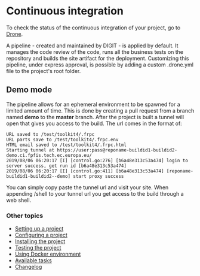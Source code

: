 # Continuous integration
To check the status of the continuous integration of your project, go to [Drone](https://drone.fpfis.eu/ec-europa).

A pipeline - created and maintained by DIGIT - is applied by default. It manages the code review of the code, runs all the business tests on the repository and builds the site artifact for the deployment. Customizing this pipeline, under express approval, is possible by adding a custom .drone.yml file to the project's root folder.

## Demo mode

The pipeline allows for an ephemeral environment to be spawned for a limited amount of time. This is done by creating a pull request from a branch named **demo** to the **master** branch. After the project is built a tunnel will open that gives you access to the build. The url comes in the format of:

```
URL saved to /test/toolkit4/.frpc
URL parts save to /test/toolkit4/.frpc.env
HTML email saved to /test/toolkit4/.frpc.html
Starting tunnel at https://user:pass@reponame-buildid1-buildid2-demo.ci.fpfis.tech.ec.europa.eu/
2019/08/06 06:20:17 [I] [control.go:276] [b6a48e313c53a474] login to server success, get run id [b6a48e313c53a474]
2019/08/06 06:20:17 [I] [control.go:411] [b6a48e313c53a474] [reponame-buildid1-buildid2--demo] start proxy success
```

You can simply copy paste the tunnel url and visit your site. When appending /shell to your tunnel url you get access to the build through a web shell.

### Other topics
- [Setting up a project](/docs/setting-up-project.md)
- [Configuring a project](/docs/configuring-project.md)
- [Installing the project](/docs/installing-project.md)
- [Testing the project](/docs/testing-project.md)
- [Using Docker environment](/docs/docker-environment.md)
- [Available tasks](/docs/available-tasks.md)
- [Changelog](/CHANGELOG.md)
